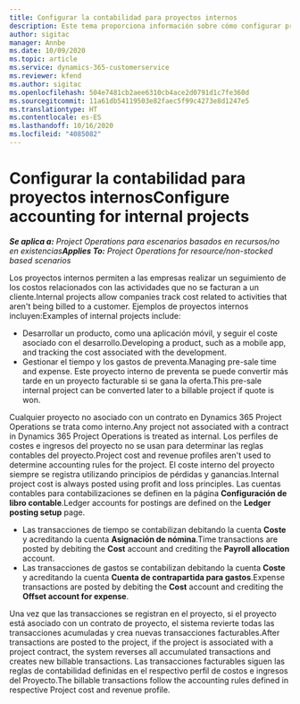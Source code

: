 ```yaml
---
title: Configurar la contabilidad para proyectos internos
description: Este tema proporciona información sobre cómo configurar prácticas de contabilidad para proyectos internos en Project Operations.
author: sigitac
manager: Annbe
ms.date: 10/09/2020
ms.topic: article
ms.service: dynamics-365-customerservice
ms.reviewer: kfend
ms.author: sigitac
ms.openlocfilehash: 504e7481cb2aee6310cb4ace2d0791d1c7fe360d
ms.sourcegitcommit: 11a61db54119503e82faec5f99c4273e8d1247e5
ms.translationtype: HT
ms.contentlocale: es-ES
ms.lasthandoff: 10/16/2020
ms.locfileid: "4085082"
---
```

# <a name="configure-accounting-for-internal-projects"></a><span data-ttu-id="5c922-103">Configurar la contabilidad para proyectos internos</span><span class="sxs-lookup"><span data-stu-id="5c922-103">Configure accounting for internal projects</span></span>

<span data-ttu-id="5c922-104">_**Se aplica a:** Project Operations para escenarios basados en recursos/no en existencias_</span><span class="sxs-lookup"><span data-stu-id="5c922-104">_**Applies To:** Project Operations for resource/non-stocked based scenarios_</span></span>

<span data-ttu-id="5c922-105">Los proyectos internos permiten a las empresas realizar un seguimiento de los costos relacionados con las actividades que no se facturan a un cliente.</span><span class="sxs-lookup"><span data-stu-id="5c922-105">Internal projects allow companies track cost related to activities that aren't being billed to a customer.</span></span> <span data-ttu-id="5c922-106">Ejemplos de proyectos internos incluyen:</span><span class="sxs-lookup"><span data-stu-id="5c922-106">Examples of internal projects include:</span></span>

- <span data-ttu-id="5c922-107">Desarrollar un producto, como una aplicación móvil, y seguir el coste asociado con el desarrollo.</span><span class="sxs-lookup"><span data-stu-id="5c922-107">Developing a product, such as a mobile app, and tracking the cost associated with the development.</span></span>
- <span data-ttu-id="5c922-108">Gestionar el tiempo y los gastos de preventa.</span><span class="sxs-lookup"><span data-stu-id="5c922-108">Managing pre-sale time and expense.</span></span> <span data-ttu-id="5c922-109">Este proyecto interno de preventa se puede convertir más tarde en un proyecto facturable si se gana la oferta.</span><span class="sxs-lookup"><span data-stu-id="5c922-109">This pre-sale internal project can be converted later to a billable project if quote is won.</span></span>

<span data-ttu-id="5c922-110">Cualquier proyecto no asociado con un contrato en Dynamics 365 Project Operations se trata como interno.</span><span class="sxs-lookup"><span data-stu-id="5c922-110">Any project not associated with a contract in Dynamics 365 Project Operations is treated as internal.</span></span> <span data-ttu-id="5c922-111">Los perfiles de costes e ingresos del proyecto no se usan para determinar las reglas contables del proyecto.</span><span class="sxs-lookup"><span data-stu-id="5c922-111">Project cost and revenue profiles aren't used to determine accounting rules for the project.</span></span> <span data-ttu-id="5c922-112">El coste interno del proyecto siempre se registra utilizando principios de pérdidas y ganancias.</span><span class="sxs-lookup"><span data-stu-id="5c922-112">Internal project cost is always posted using profit and loss principles.</span></span> <span data-ttu-id="5c922-113">Las cuentas contables para contabilizaciones se definen en la página **Configuración de libro contable**.</span><span class="sxs-lookup"><span data-stu-id="5c922-113">Ledger accounts for postings are defined on the **Ledger posting setup** page.</span></span>

- <span data-ttu-id="5c922-114">Las transacciones de tiempo se contabilizan debitando la cuenta **Coste** y acreditando la cuenta **Asignación de nómina**.</span><span class="sxs-lookup"><span data-stu-id="5c922-114">Time transactions are posted by debiting the **Cost** account and crediting the **Payroll allocation** account.</span></span>
- <span data-ttu-id="5c922-115">Las transacciones de gastos se contabilizan debitando la cuenta **Coste** y acreditando la cuenta **Cuenta de contrapartida para gastos**.</span><span class="sxs-lookup"><span data-stu-id="5c922-115">Expense transactions are posted by debiting the **Cost** account and crediting the **Offset account for expense**.</span></span>

<span data-ttu-id="5c922-116">Una vez que las transacciones se registran en el proyecto, si el proyecto está asociado con un contrato de proyecto, el sistema revierte todas las transacciones acumuladas y crea nuevas transacciones facturables.</span><span class="sxs-lookup"><span data-stu-id="5c922-116">After transactions are posted to the project, if the project is associated with a project contract, the system reverses all accumulated transactions and creates new billable transactions.</span></span> <span data-ttu-id="5c922-117">Las transacciones facturables siguen las reglas de contabilidad definidas en el respectivo perfil de costos e ingresos del Proyecto.</span><span class="sxs-lookup"><span data-stu-id="5c922-117">The billable transactions follow the accounting rules defined in respective Project cost and revenue profile.</span></span>



